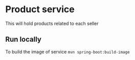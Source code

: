 # Product service
This will hold products related to each seller

## Run locally 
To build the image of service
`mvn spring-boot:build-image`
